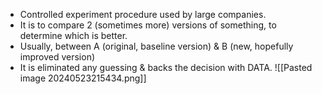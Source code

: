 - Controlled experiment procedure used by large companies.
- It is to compare 2 (sometimes more) versions of something, to determine which is better.
- Usually, between A (original, baseline version) & B (new, hopefully improved version)
- It is eliminated any guessing & backs the decision with DATA.
![[Pasted image 20240523215434.png]]